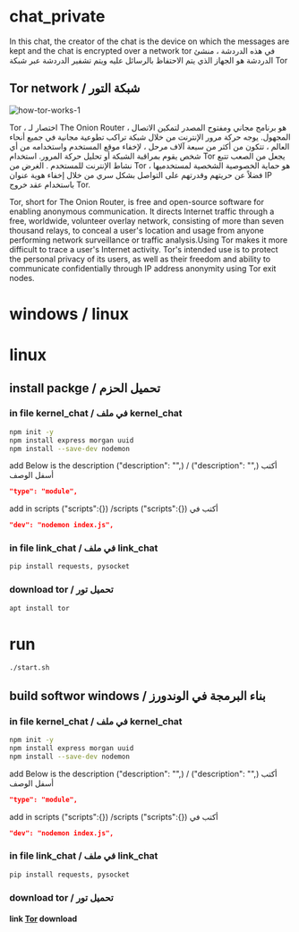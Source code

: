 # chat_private
In this chat, the creator of the chat is the device on which the messages are kept and the chat is encrypted over a network tor 
في هذه الدردشة ، منشئ الدردشة هو الجهاز الذي يتم الاحتفاظ بالرسائل عليه ويتم تشفير الدردشة عبر شبكة 
Tor

## Tor network / شبكة التور

![how-tor-works-1](https://user-images.githubusercontent.com/112539184/213849299-13c5dd75-f794-41b8-a27c-3d4144c47585.png)

Tor ، اختصار لـ The Onion Router ، هو برنامج مجاني ومفتوح المصدر لتمكين الاتصال المجهول. يوجه حركة مرور الإنترنت من خلال شبكة تراكب تطوعية مجانية في جميع أنحاء العالم ، تتكون من أكثر من سبعة آلاف مرحل ، لإخفاء موقع المستخدم واستخدامه من أي شخص يقوم بمراقبة الشبكة أو تحليل حركة المرور. استخدام Tor يجعل من الصعب تتبع نشاط الإنترنت للمستخدم . الغرض من Tor هو حماية الخصوصية الشخصية لمستخدميها ، فضلاً عن حريتهم وقدرتهم على التواصل بشكل سري من خلال إخفاء هوية عنوان IP باستخدام عقد خروج Tor.

Tor, short for The Onion Router, is free and open-source software for enabling anonymous communication. It directs Internet traffic through a free, worldwide, volunteer overlay network, consisting of more than seven thousand relays, to conceal a user's location and usage from anyone performing network surveillance or traffic analysis.Using Tor makes it more difficult to trace a user's Internet activity. Tor's intended use is to protect the personal privacy of its users, as well as their freedom and ability to communicate confidentially through IP address anonymity using Tor exit nodes.

# windows / linux
# linux
## install packge / تحميل الحزم

### in file kernel_chat / في ملف kernel_chat
```sh
npm init -y
npm install express morgan uuid
npm install --save-dev nodemon
```
add Below is the description ("description": "",) / ("description": "",) أكتب أسفل الوصف 
```json
"type": "module",
```
add in scripts ("scripts":{}) /scripts ("scripts":{}) أكتب في 
```json
"dev": "nodemon index.js",
```
### in file link_chat  / في ملف link_chat
```sh
pip install requests, pysocket
```
### download tor / تحميل تور
```sh
apt install tor
```

# run
```sh
./start.sh
```
## build softwor windows / بناء البرمجة في الوندورز

### in file kernel_chat / في ملف kernel_chat
```sh
npm init -y
npm install express morgan uuid
npm install --save-dev nodemon
```
add Below is the description ("description": "",) / ("description": "",) أكتب أسفل الوصف 
```json
"type": "module",
```
add in scripts ("scripts":{}) /scripts ("scripts":{}) أكتب في 
```json
"dev": "nodemon index.js",
```
### in file link_chat  / في ملف link_chat
```sh
pip install requests, pysocket
```
### download tor / تحميل تور
#### link [Tor](https://www.torproject.org/download/tor/) download
